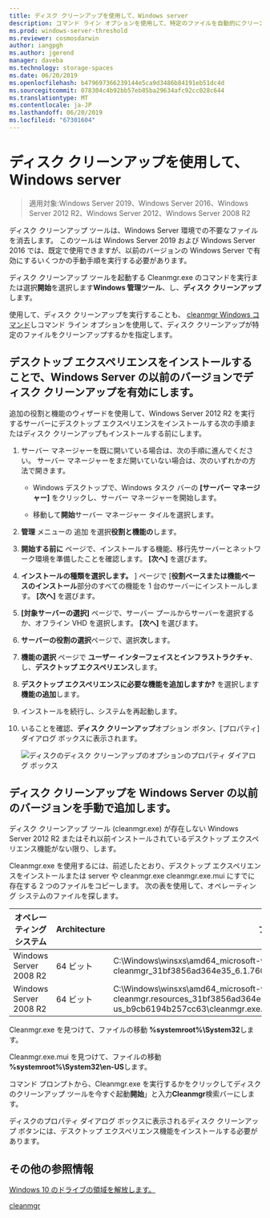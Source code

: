 ```yaml
---
title: ディスク クリーンアップを使用して、Windows server
description: コマンド ライン オプションを使用して、特定のファイルを自動的にクリーンアップするには、(Cleanmgr.exe) ディスク クリーンアップ ツールを構成する方法について説明します。
ms.prod: windows-server-threshold
ms.reviewer: cosmosdarwin
author: iangpgh
ms.author: jgerend
manager: daveba
ms.technology: storage-spaces
ms.date: 06/20/2019
ms.openlocfilehash: b479697366239144e5ca9d3486b84191eb51dc4d
ms.sourcegitcommit: 078304c4b92bb57eb85ba29634afc92cc028c644
ms.translationtype: MT
ms.contentlocale: ja-JP
ms.lasthandoff: 06/20/2019
ms.locfileid: "67301604"
---
```

# <a name="using-disk-cleanup-on-windows-server"></a>ディスク クリーンアップを使用して、Windows server

> 適用対象:Windows Server 2019、Windows Server 2016、Windows Server 2012 R2、Windows Server 2012、Windows Server 2008 R2

ディスク クリーンアップ ツールは、Windows Server 環境での不要なファイルを消去します。 このツールは Windows Server 2019 および Windows Server 2016 では、既定で使用できますが、以前のバージョンの Windows Server で有効にするいくつかの手動手順を実行する必要があります。

ディスク クリーンアップ ツールを起動する Cleanmgr.exe のコマンドを実行または選択**開始**を選択します**Windows 管理ツール**、し、**ディスク クリーンアップ**します。

使用して、ディスク クリーンアップを実行することも、 [cleanmgr Windows コマンド](../../administration/windows-commands/clean-mgr.md)しコマンド ライン オプションを使用して、ディスク クリーンアップが特定のファイルをクリーンアップするかを指定します。

## <a name="enable-disk-cleanup-on-an-earlier-version-of-windows-server-by-installing-the-desktop-experience"></a>デスクトップ エクスペリエンスをインストールすることで、Windows Server の以前のバージョンでディスク クリーンアップを有効にします。

追加の役割と機能のウィザードを使用して、Windows Server 2012 R2 を実行するサーバーにデスクトップ エクスペリエンスをインストールする次の手順またはディスク クリーンアップもインストールする前にします。

1. サーバー マネージャーを既に開いている場合は、次の手順に進んでください。 サーバー マネージャーをまだ開いていない場合は、次のいずれかの方法で開きます。

   - Windows デスクトップで、Windows タスク バーの **[サーバー マネージャー]** をクリックし、サーバー マネージャーを開始します。

   - 移動して**開始**サーバー マネージャー タイルを選択します。

1. **管理** メニューの 追加 を選択**役割と機能の**します。

1. **開始する前に** ページで、インストールする機能、移行先サーバーとネットワーク環境を準備したことを確認します。 **[次へ]** を選びます。

1. **インストールの種類を選択します。** ] ページで [**役割ベースまたは機能ベースのインストール**部分のすべての機能を 1 台のサーバーにインストールします。 **[次へ]** を選びます。

1. **[対象サーバーの選択]** ページで、サーバー プールからサーバーを選択するか、オフライン VHD を選択します。 **[次へ]** を選びます。

1. **サーバーの役割の選択**ページで、選択**次**します。

1. **機能の選択** ページで **ユーザー インターフェイスとインフラストラクチャ**、し、**デスクトップ エクスペリエンス**します。

1. **デスクトップ エクスペリエンスに必要な機能を追加しますか?** を選択します**機能の追加**します。

1. インストールを続行し、システムを再起動します。

1. いることを確認、**ディスク クリーンアップ**オプション ボタン、[プロパティ] ダイアログ ボックスに表示されます。

   ![ディスクのディスク クリーンアップのオプションのプロパティ ダイアログ ボックス](media/diskpropswcleanup.png)

## <a name="manually-add-disk-cleanup-to-an-earlier-version-of-windows-server"></a>ディスク クリーンアップを Windows Server の以前のバージョンを手動で追加します。

ディスク クリーンアップ ツール (cleanmgr.exe) が存在しない Windows Server 2012 R2 またはそれ以前インストールされているデスクトップ エクスペリエンス機能がない限り、します。

Cleanmgr.exe を使用するには、前述したとおり、デスクトップ エクスペリエンスをインストールまたは server や cleanmgr.exe cleanmgr.exe.mui にすでに存在する 2 つのファイルをコピーします。 次の表を使用して、オペレーティング システムのファイルを探します。

| オペレーティング システム  | Architecture  | ファイルの場所  |
| ----------------- | -------------- | --------------- |
| Windows Server 2008 R2 | 64 ビット | C:\Windows\winsxs\amd64_microsoft-windows-cleanmgr_31bf3856ad364e35_6.1.7600.16385_none_c9392808773cd7da\cleanmgr.exe 
| Windows Server 2008 R2 | 64 ビット | C:\Windows\winsxs\amd64_microsoft-windows-cleanmgr.resources_31bf3856ad364e35_6.1.7600.16385_en-us_b9cb6194b257cc63\cleanmgr.exe.mui |

Cleanmgr.exe を見つけて、ファイルの移動 **%systemroot%\System32**します。

Cleanmgr.exe.mui を見つけて、ファイルの移動 **%systemroot%\System32\en-US**します。

コマンド プロンプトから、Cleanmgr.exe を実行するかをクリックしてディスクのクリーンアップ ツールを今すぐ起動**開始**」と入力**Cleanmgr**検索バーにします。

ディスクのプロパティ ダイアログ ボックスに表示されるディスク クリーンアップ ボタンには、デスクトップ エクスペリエンス機能をインストールする必要があります。

## <a name="additional-references"></a>その他の参照情報

[Windows 10 のドライブの領域を解放します。](https://support.microsoft.com/en-us/help/12425/windows-10-free-up-drive-space)

[cleanmgr](../../administration/windows-commands/clean-mgr.md)
